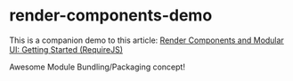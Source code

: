 render-components-demo
======================

This is a companion demo to this article: [Render Components and Modular UI: Getting Started (RequireJS)](http://ericeastwood.com/blog/22/render-components-and-modular-ui-getting-started-requirejs)

Awesome Module Bundling/Packaging concept!
